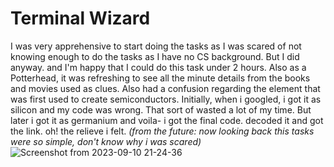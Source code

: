 # Terminal Wizard 
I was very apprehensive to start doing the tasks as I was scared of not knowing enough to do the tasks as I have no CS background. But I did anyway. and I'm happy that I could do this task under 2 hours. Also as a Potterhead, it was refreshing to see all the minute details from the books and movies used as clues. Also had a confusion regarding the element that was first used to create semiconductors. Initially, when i googled, i got it as silicon and my code was wrong. That sort of wasted a lot of my time. But later i got it as germanium and voila- i got the final code. decoded it and got the link. oh! the relieve i felt.   *(from the future: now looking back this tasks were so simple, don't know why i was scared)*
![Screenshot from 2023-09-10 21-24-36](https://github.com/pn1616/amfoss_tasks/assets/143744137/028af4dd-248f-4d6e-8cb8-cb36a97519ca)

